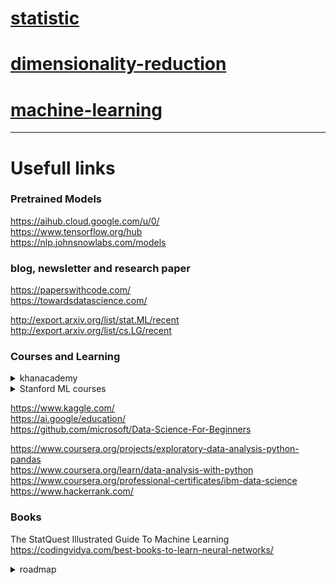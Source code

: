 # [statistic](data-science/statistic.md)


# [dimensionality-reduction](data-science/dimensionality-reduction.md)



# [machine-learning](data-science/machine-learning.md)




---




# Usefull links

### Pretrained Models
https://aihub.cloud.google.com/u/0/  
https://www.tensorflow.org/hub  
https://nlp.johnsnowlabs.com/models  

### blog, newsletter and research paper
https://paperswithcode.com/  
https://towardsdatascience.com/  

http://export.arxiv.org/list/stat.ML/recent   
http://export.arxiv.org/list/cs.LG/recent

### Courses and Learning
<details>
<summary> khanacademy </summary>

- https://www.khanacademy.org/math  
- https://www.khanacademy.org/math/algebra-basics  
- https://www.khanacademy.org/math/linear-algebra  
- https://www.khanacademy.org/math/statistics-probability  
- https://www.khanacademy.org/math/calculus-1

</details>

<details>
<summary> Stanford ML courses </summary>

-   [notes1.pdf](http://cs229.stanford.edu/summer2019/cs229-notes1.pdf)
-   [notes2.pdf](http://cs229.stanford.edu/summer2019/cs229-notes2.pdf)
-   [notes3.pdf](http://cs229.stanford.edu/summer2019/cs229-notes3.pdf)
-   [notes4.pdf](http://cs229.stanford.edu/summer2019/cs229-notes4.pdf)
-   [notes5.pdf](http://cs229.stanford.edu/summer2019/cs229-notes5.pdf)
</details>

https://www.kaggle.com/  
https://ai.google/education/  
https://github.com/microsoft/Data-Science-For-Beginners

https://www.coursera.org/projects/exploratory-data-analysis-python-pandas   
https://www.coursera.org/learn/data-analysis-with-python   
https://www.coursera.org/professional-certificates/ibm-data-science    
https://www.hackerrank.com/   
### Books
The StatQuest Illustrated Guide To Machine Learning  
https://codingvidya.com/best-books-to-learn-neural-networks/


<details>
<summary> roadmap </summary>
**_Step 1:_** Learn a programming language

[Datacamp’s Introduction to Python for Data Science](https://www.datacamp.com/courses/intro-to-python-for-data-science)

**_Step 2:_** Learn exploratory data analysis

[Data Analysis with Python](https://www.coursera.org/learn/data-analysis-with-python)

**_Step 3:_** Complete a data science course

[IBM Data Science](https://www.coursera.org/professional-certificates/ibm-data-science)

**_Step 4:_** Learn more about algorithms

[Machine Learning](https://www.coursera.org/learn/machine-learning#syllabus)

**_Step 5:_** Practice more using Kaggle

[How To Get Started and Make Best Use of Kaggle](https://towardsdatascience.com/how-to-get-started-and-make-best-use-of-kaggle-41feb8bba2d6)

**_Step 6:_** Become job-ready

[No Experience? Here is How To Get Your First Data Science Job](https://towardsdatascience.com/no-experience-here-is-how-to-get-your-first-data-science-job-6c959bcfaf06)

[How to Build an Impressive Data Science Resume](https://towardsdatascience.com/how-to-build-an-impressive-data-science-resume-7a9c71f761c5)

**_Step 7:_** Learn to solve problems

[ How to use First Principle Thinking to solve Data Science Problems?](https://towardsdatascience.com/how-to-use-first-principle-thinking-to-solve-data-science-problems-db94bc5af21)

**_Step 8:_** Being up-to-date
</details>